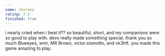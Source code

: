 ```yaml
---
name: Journey
rating: 7.5
finished: true
---
```


i nearly cried when i beat it?? so beautiful, short, and my companions were so good to play with. devs really made something special. thank you so much Blueeyes, wmr, MR Brown, victor.sismotto, and vk3hft. you made this game amazing to play.
